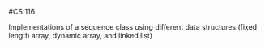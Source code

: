 #CS 116

Implementations of a sequence class using different data structures (fixed length array, dynamic array, and linked list)
